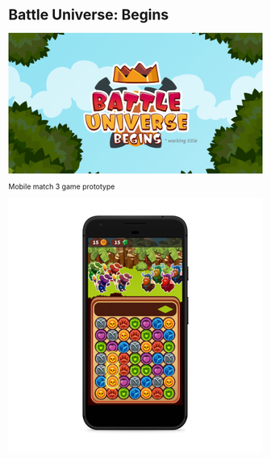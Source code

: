 # Battle Universe: Begins

![title](Screenshots/Title.png)

Mobile match 3 game prototype

![title](Screenshots/Screenshot_01.png)
